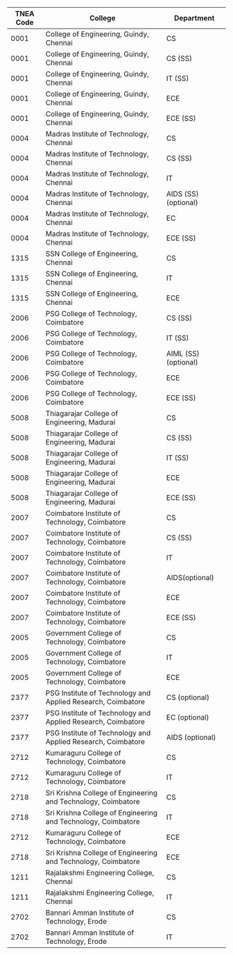 | TNEA Code | College                                                       | Department           |
| --------- | ------------------------------------------------------------- | -------------------- |
| 0001      | College of Engineering, Guindy, Chennai                       | CS                   |
| 0001      | College of Engineering, Guindy, Chennai                       | CS (SS)              |
| 0001      | College of Engineering, Guindy, Chennai                       | IT (SS)              |
| 0001      | College of Engineering, Guindy, Chennai                       | ECE                  |
| 0001      | College of Engineering, Guindy, Chennai                       | ECE (SS)             |
| 0004      | Madras Institute of Technology, Chennai                       | CS                   |
| 0004      | Madras Institute of Technology, Chennai                       | CS (SS)              |
| 0004      | Madras Institute of Technology, Chennai                       | IT                   |
| 0004      | Madras Institute of Technology, Chennai                       | AIDS (SS) (optional) |
| 0004      | Madras Institute of Technology, Chennai                       | EC                   |
| 0004      | Madras Institute of Technology, Chennai                       | ECE (SS)             |
| 1315      | SSN College of Engineering, Chennai                           | CS                   |
| 1315      | SSN College of Engineering, Chennai                           | IT                   |
| 1315      | SSN College of Engineering, Chennai                           | ECE                  |
| 2006      | PSG College of Technology, Coimbatore                         | CS (SS)              |
| 2006      | PSG College of Technology, Coimbatore                         | IT (SS)              |
| 2006      | PSG College of Technology, Coimbatore                         | AIML (SS) (optional) |
| 2006      | PSG College of Technology, Coimbatore                         | ECE                  |
| 2006      | PSG College of Technology, Coimbatore                         | ECE (SS)             |
| 5008      | Thiagarajar College of Engineering, Madurai                   | CS                   |
| 5008      | Thiagarajar College of Engineering, Madurai                   | CS (SS)              |
| 5008      | Thiagarajar College of Engineering, Madurai                   | IT (SS)              |
| 5008      | Thiagarajar College of Engineering, Madurai                   | ECE                  |
| 5008      | Thiagarajar College of Engineering, Madurai                   | ECE (SS)             |
| 2007      | Coimbatore Institute of Technology, Coimbatore                | CS                   |
| 2007      | Coimbatore Institute of Technology, Coimbatore                | CS (SS)              |
| 2007      | Coimbatore Institute of Technology, Coimbatore                | IT                   |
| 2007      | Coimbatore Institute of Technology, Coimbatore                | AIDS(optional)       |
| 2007      | Coimbatore Institute of Technology, Coimbatore                | ECE                  |
| 2007      | Coimbatore Institute of Technology, Coimbatore                | ECE (SS)             |
| 2005      | Government College of Technology, Coimbatore                  | CS                   |
| 2005      | Government College of Technology, Coimbatore                  | IT                   |
| 2005      | Government College of Technology, Coimbatore                  | ECE                  |
| 2377      | PSG Institute of Technology and Applied Research, Coimbatore  | CS (optional)        |
| 2377      | PSG Institute of Technology and Applied Research, Coimbatore  | EC (optional)        |
| 2377      | PSG Institute of Technology and Applied Research, Coimbatore  | AIDS (optional)      |
| 2712      | Kumaraguru College of Technology, Coimbatore                  | CS                   |
| 2712      | Kumaraguru College of Technology, Coimbatore                  | IT                   |
| 2718      | Sri Krishna College of Engineering and Technology, Coimbatore | CS                   |
| 2718      | Sri Krishna College of Engineering and Technology, Coimbatore | IT                   |
| 2712      | Kumaraguru College of Technology, Coimbatore                  | ECE                  |
| 2718      | Sri Krishna College of Engineering and Technology, Coimbatore | ECE                  |
| 1211      | Rajalakshmi Engineering College, Chennai                      | CS                   |
| 1211      | Rajalakshmi Engineering College, Chennai                      | IT                   |
| 2702      | Bannari Amman Institute of Technology, Erode                  | CS                   |
| 2702      | Bannari Amman Institute of Technology, Erode                  | IT                   |
